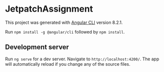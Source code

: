 # JetpatchAssignment

This project was generated with [Angular CLI](https://github.com/angular/angular-cli) version 8.2.1.

Run `npm install -g @angular/cli` followed by `npm install`.

## Development server

Run `ng serve` for a dev server. Navigate to `http://localhost:4200/`. The app will automatically reload if you change any of the source files.